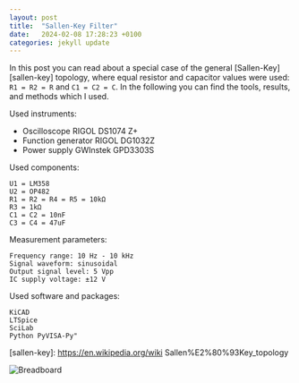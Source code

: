 ```yaml
---
layout: post
title:  "Sallen-Key Filter"
date:   2024-02-08 17:28:23 +0100
categories: jekyll update
---
```

In this post you can read about a special case of the general [Sallen-Key][sallen-key] topology, where equal resistor and capacitor values were used:  `R1 = R2 = R` and `C1 = C2 = C`. In the following you can find the tools, results, and methods which I used.

Used instruments:

  -  Oscilloscope RIGOL DS1074 Z+
  -  Function generator RIGOL DG1032Z
  -  Power supply GWInstek GPD3303S

Used components:

    U1 = LM358
    U2 = OP482
    R1 = R2 = R4 = R5 = 10kΩ
    R3 = 1kΩ
    C1 = C2 = 10nF
    C3 = C4 = 47uF

Measurement parameters:

    Frequency range: 10 Hz - 10 kHz
    Signal waveform: sinusoidal
    Output signal level: 5 Vpp
    IC supply voltage: ±12 V

Used software and packages:

    KiCAD
    LTSpice
    SciLab
    Python PyVISA-Py"


[sallen-key]: https://en.wikipedia.org/wiki Sallen%E2%80%93Key_topology

![Breadboard](/assets/images/breadboard.png)